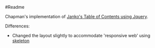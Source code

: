 #Readme

Chapman's implementation of [Janko's Table of Contents using Jquery](http://www.jankoatwarpspeed.com/post/2009/08/20/Table-of-contents-using-jQuery.aspx). 

Differences:
*	Changed the layout slightly to accommodate 'responsive web' using [skeleton](http://www.getskeleton.com/)